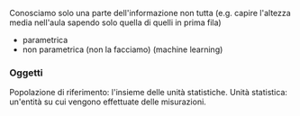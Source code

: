 Conosciamo solo una parte dell'informazione non tutta (e.g. capire l'altezza media nell'aula sapendo solo quella di quelli in prima fila)
- parametrica
- non parametrica (non la facciamo) (machine learning)

### Oggetti

Popolazione di riferimento: l'insieme delle unità statistiche.
Unità statistica: un'entità su cui vengono effettuate delle misurazioni.